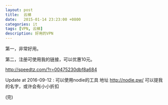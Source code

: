 ```yaml
---
layout: post
title:  云梯
date:   2015-01-14 23:23:00 +0800
categories: it
tags: [VPN, 云梯]
description: 好用的VPN
---
```


第一，非常好用。

第二，注册可使用我的链接，可以优惠10元。

http://speedtz.com/?r=00475230dbf8a684

Update at 2016-09-12 : 可以使用nodie的工具
地址 http://nodie.pw/
可以提我的名字，或许会有小小折扣

(完)
